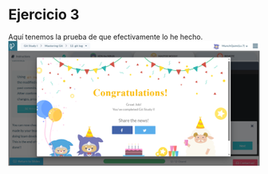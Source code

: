 # Ejercicio 3

Aquí tenemos la prueba de que efectivamente lo he hecho.
![Alt text](img/CapturaGit.PNG)
